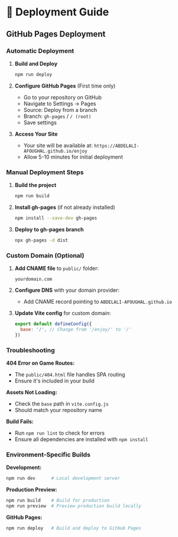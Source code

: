 # 🚀 Deployment Guide

## GitHub Pages Deployment

### Automatic Deployment

1. **Build and Deploy**
   ```bash
   npm run deploy
   ```

2. **Configure GitHub Pages** (First time only)
   - Go to your repository on GitHub
   - Navigate to Settings → Pages
   - Source: Deploy from a branch
   - Branch: `gh-pages` / `/ (root)`
   - Save settings

3. **Access Your Site**
   - Your site will be available at: `https://ABDELALI-AFOUGHAL.github.io/enjoy`
   - Allow 5-10 minutes for initial deployment

### Manual Deployment Steps

1. **Build the project**
   ```bash
   npm run build
   ```

2. **Install gh-pages** (if not already installed)
   ```bash
   npm install --save-dev gh-pages
   ```

3. **Deploy to gh-pages branch**
   ```bash
   npx gh-pages -d dist
   ```

### Custom Domain (Optional)

1. **Add CNAME file** to `public/` folder:
   ```
   yourdomain.com
   ```

2. **Configure DNS** with your domain provider:
   - Add CNAME record pointing to `ABDELALI-AFOUGHAL.github.io`

3. **Update Vite config** for custom domain:
   ```javascript
   export default defineConfig({
     base: '/', // Change from '/enjoy/' to '/'
   })
   ```

### Troubleshooting

**404 Error on Game Routes:**
- The `public/404.html` file handles SPA routing
- Ensure it's included in your build

**Assets Not Loading:**
- Check the `base` path in `vite.config.js`
- Should match your repository name

**Build Fails:**
- Run `npm run lint` to check for errors
- Ensure all dependencies are installed with `npm install`

### Environment-Specific Builds

**Development:**
```bash
npm run dev      # Local development server
```

**Production Preview:**
```bash
npm run build    # Build for production
npm run preview  # Preview production build locally
```

**GitHub Pages:**
```bash
npm run deploy   # Build and deploy to GitHub Pages
```
